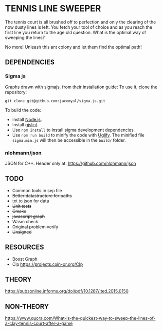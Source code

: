 # TENNIS LINE SWEEPER

The tennis court is all brushed off to perfection and only the clearing of the now dusty lines is left. You fetch your tool of choice and as you reach the first line you return to the age old question:
What is the optimal way of sweeping the lines?

No more! Unleash this ant colony and let them find the optimal path!

## DEPENDENCIES

### Sigma js
Graphs drawn with [sigmajs](http://sigmajs.org/), from their installation guide:
To use it, clone the repository:

```
git clone git@github.com:jacomyal/sigma.js.git
```

To build the code:

 - Install [Node.js](http://nodejs.org/).
 - Install [gjslint](https://developers.google.com/closure/utilities/docs/linter_howto?hl=en).
 - Use `npm install` to install sigma development dependencies.
 - Use `npm run build` to minify the code with [Uglify](https://github.com/mishoo/UglifyJS). The minified file `sigma.min.js` will then be accessible in the `build/` folder.

### nlohmann/json
JSON for C++. Header only at: https://github.com/nlohmann/json

## TODO
 - Common tools in sep file
 - ~~Better datastructure for paths~~
 - txt to json for data
 - ~~Unit tests~~
 - ~~Cmake~~
 - ~~javascript graph~~
 - Wasm check
 - ~~Original problem verify~~
 - ~~Unsigned~~

## RESOURCES
 - Boost Graph
 - Clp https://projects.coin-or.org/Clp

## THEORY
https://pubsonline.informs.org/doi/pdf/10.1287/ited.2015.0150

## NON-THEORY
https://www.quora.com/What-is-the-quickest-way-to-sweep-the-lines-of-a-clay-tennis-court-after-a-game
